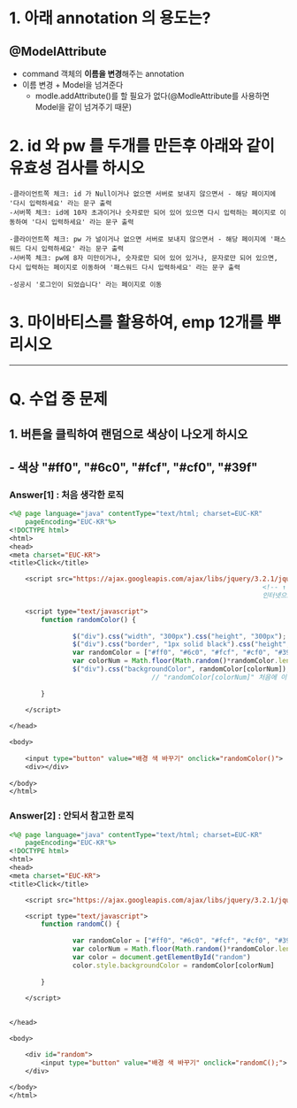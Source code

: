# 1. 아래 annotation 의 용도는?
## @ModelAttribute
- command 객체의 **이름을 변경**해주는 annotation
- 이름 변경  + Model을 넘겨준다 
    - modle.addAttribute()를 할 필요가 없다(@ModleAttribute를 사용하면 Model을 같이 넘겨주기 때문)


# 2. id 와 pw 를 두개를 만든후 아래와 같이 유효성 검사를 하시오
```
-클라이언트쪽 체크: id 가 Null이거나 없으면 서버로 보내지 않으면서 - 해당 페이지에 '다시 입력하세요' 라는 문구 출력
-서버쪽 체크: id에 10자 초과이거나 숫자로만 되어 있어 있으면 다시 입력하는 페이지로 이동하여 '다시 입력하세요' 라는 문구 출력

-클라이언트쪽 체크: pw 가 널이거나 없으면 서버로 보내지 않으면서 - 해당 페이지에 '패스워드 다시 입력하세요' 라는 문구 출력
-서버쪽 체크: pw에 8자 미만이거나, 숫자로만 되어 있어 있거나, 문자로만 되어 있으면, 다시 입력하는 페이지로 이동하여 '패스워드 다시 입력하세요' 라는 문구 출력

-성공시 '로그인이 되었습니다' 라는 페이지로 이동
```

# 3. 마이바티스를 활용하여, emp 12개를 뿌리시오

---

# Q. 수업 중 문제 
## 1. 버튼을 클릭하여 랜덤으로 색상이 나오게 하시오 
## - 색상 "#ff0", "#6c0", "#fcf", "#cf0", "#39f"

### Answer[1] : 처음 생각한 로직
```jsp
<%@ page language="java" contentType="text/html; charset=EUC-KR"
	pageEncoding="EUC-KR"%>
<!DOCTYPE html>
<html>
<head>
<meta charset="EUC-KR">
<title>Click</title>

	<script src="https://ajax.googleapis.com/ajax/libs/jquery/3.2.1/jquery.min.js"></script>
																<!-- ↑ min은 축소시켰다는 뜻! 
																인터넷으로 이용하려면 공간이랑 용량을 축소시켜야 하니까 -->

	<script type="text/javascript">
		function randomColor() {
			
				$("div").css("width", "300px").css("height", "300px");
				$("div").css("border", "1px solid black").css("height", "300px");
				var randomColor = ["#ff0", "#6c0", "#fcf", "#cf0", "#39f"];
				var colorNum = Math.floor(Math.random()*randomColor.length);
				$("div").css("backgroundColor", randomColor[colorNum]);
                                    // "randomColor[colorNum]" 처음에 이렇게 사용해서 안됨 "" 단순 문자열값이기 때문에
				
		}
		
	</script>

</head>

<body>
	
	<input type="button" value="배경 색 바꾸기" onclick="randomColor()">
	<div></div>
	
</body>
</html>
```

### Answer[2] : 안되서 참고한 로직
```jsp
<%@ page language="java" contentType="text/html; charset=EUC-KR"
	pageEncoding="EUC-KR"%>
<!DOCTYPE html>
<html>
<head>
<meta charset="EUC-KR">
<title>Click</title>

	<script src="https://ajax.googleapis.com/ajax/libs/jquery/3.2.1/jquery.min.js"></script>

	<script type="text/javascript">
		function randomC() {
		
				var randomColor = ["#ff0", "#6c0", "#fcf", "#cf0", "#39f"];
				var colorNum = Math.floor(Math.random()*randomColor.length);
				var color = document.getElementById("random")
				color.style.backgroundColor = randomColor[colorNum]
	
		}
		
	</script>
	

</head>

<body>

	<div id="random">
		<input type="button" value="배경 색 바꾸기" onclick="randomC();">
	</div>
    
</body>
</html>
```
